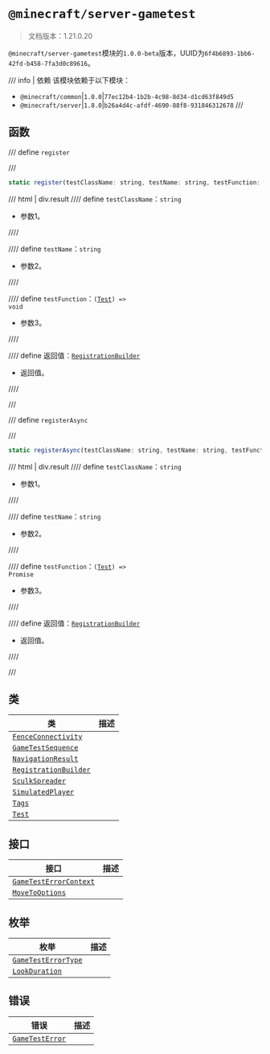 # `@minecraft/server-gametest`

> 文档版本：1.21.0.20

`@minecraft/server-gametest`模块的`1.0.0-beta`版本，UUID为`6f4b6893-1bb6-42fd-b458-7fa3d0c89616`。

/// info | 依赖
该模块依赖于以下模块：

- `@minecraft/common`|`1.0.0`|`77ec12b4-1b2b-4c98-8d34-d1cd63f849d5`
- `@minecraft/server`|`1.8.0`|`b26a4d4c-afdf-4690-88f8-931846312678`
///

## 函数

/// define
`register`


///

```js
static register(testClassName: string, testName: string, testFunction: (arg: Test) => void): RegistrationBuilder
```

/// html | div.result
//// define
`testClassName`：`string`

- 参数1。


////

//// define
`testName`：`string`

- 参数2。


////

//// define
`testFunction`：<code>(<a href="./test/">Test</a>) =&gt; void</code>

- 参数3。


////

//// define
返回值：[`RegistrationBuilder`](./registrationbuilder.md)

- 返回值。


////

///


/// define
`registerAsync`


///

```js
static registerAsync(testClassName: string, testName: string, testFunction: (arg: Test) => Promise<void>): RegistrationBuilder
```

/// html | div.result
//// define
`testClassName`：`string`

- 参数1。


////

//// define
`testName`：`string`

- 参数2。


////

//// define
`testFunction`：<code>(<a href="./test/">Test</a>) =&gt; Promise<void></code>

- 参数3。


////

//// define
返回值：[`RegistrationBuilder`](./registrationbuilder.md)

- 返回值。


////

///


## 类

|类|描述|
|---|---|
|[`FenceConnectivity`](./fenceconnectivity.md)||
|[`GameTestSequence`](./gametestsequence.md)||
|[`NavigationResult`](./navigationresult.md)||
|[`RegistrationBuilder`](./registrationbuilder.md)||
|[`SculkSpreader`](./sculkspreader.md)||
|[`SimulatedPlayer`](./simulatedplayer.md)||
|[`Tags`](./tags.md)||
|[`Test`](./test.md)||

## 接口

|接口|描述|
|---|---|
|[`GameTestErrorContext`](./gametesterrorcontext.md)||
|[`MoveToOptions`](./movetooptions.md)||

## 枚举

|枚举|描述|
|---|---|
|[`GameTestErrorType`](./gametesterrortype.md)||
|[`LookDuration`](./lookduration.md)||

## 错误

|错误|描述|
|---|---|
|[`GameTestError`](./gametesterror.md)||
